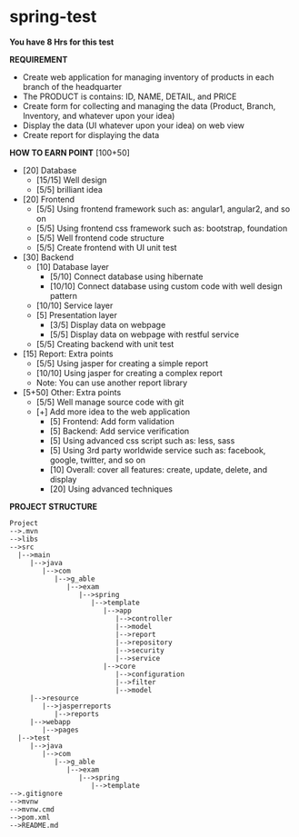 # spring-test

**You have 8 Hrs for this test**

**REQUIREMENT**
*  Create web application for managing inventory of products in each branch of the headquarter 
*  The PRODUCT is contains: ID, NAME, DETAIL, and PRICE
*  Create form for collecting and managing the data (Product, Branch, Inventory, and whatever upon your idea)
*  Display the data (UI whatever upon your idea) on web view
*  Create report for displaying the data

**HOW TO EARN POINT** [100+50]
*  [20] Database
     * [15/15] Well design
     * [5/5] brilliant idea
*  [20] Frontend
     * [5/5] Using frontend framework such as: angular1, angular2, and so on
     * [5/5] Using frontend css framework such as: bootstrap, foundation
     * [5/5] Well frontend code structure
     * [5/5] Create frontend with UI unit test
*  [30] Backend
     * [10] Database layer
        * [5/10] Connect database using hibernate
        * [10/10] Connect database using custom code with well design pattern
     * [10/10] Service layer
     * [5] Presentation layer
        * [3/5] Display data on webpage
        * [5/5] Display data on webpage with restful service
     * [5/5] Creating backend with unit test
*  [15] Report: Extra points
     * [5/5] Using jasper for creating a simple report
     * [10/10] Using jasper for creating a complex report
     * Note: You can use another report library
*  [5+50] Other: Extra points
     * [5/5] Well manage source code with git
     * [+] Add more idea to the web application
        * [5] Frontend: Add form validation
        * [5] Backend: Add service verification
        * [5] Using advanced css script such as: less, sass
        * [5] Using 3rd party worldwide service such as: facebook, google, twitter, and so on
        * [10] Overall: cover all features: create, update, delete, and display
        * [20] Using advanced techniques

**PROJECT STRUCTURE**
```
Project
-->.mvn
-->libs
-->src
  |-->main
     |-->java
        |-->com
           |-->g_able           
              |-->exam       
                 |-->spring
                    |-->template
                       |-->app
                          |-->controller
                          |-->model
                          |-->report
                          |-->repository
                          |-->security
                          |-->service
                       |-->core
                          |-->configuration
                          |-->filter
                          |-->model
     |-->resource
        |-->jasperreports
           |-->reports
     |-->webapp
        |-->pages
  |-->test
     |-->java
        |-->com
           |-->g_able           
              |-->exam       
                 |-->spring
                    |-->template
-->.gitignore
-->mvnw
-->mvnw.cmd
-->pom.xml
-->README.md
```
